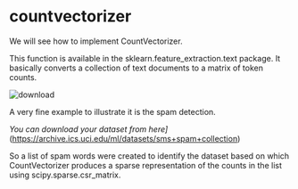# countvectorizer
We will see how to implement CountVectorizer.

This function is available in the sklearn.feature_extraction.text package.
It basically converts a collection of text documents to a matrix of token counts.

![download](https://user-images.githubusercontent.com/54616526/70202063-7796bc80-173e-11ea-9dad-0e36a0bb9835.png)


A very fine example to illustrate it is the spam detection.

*You can download your dataset from here]* (https://archive.ics.uci.edu/ml/datasets/sms+spam+collection)

So a list of spam words were created to identify the dataset based on which CountVectorizer produces a sparse representation of the counts in the list using scipy.sparse.csr_matrix.
